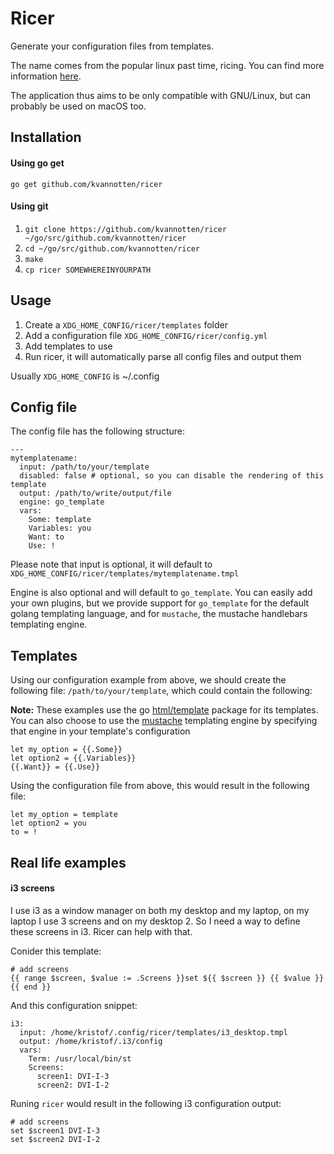 # Ricer

Generate your configuration files from templates.

The name comes from the popular linux past time, ricing. You can find more information [here](https://wiki.installgentoo.com/index.php/GNU/Linux_ricing).

The application thus aims to be only compatible with GNU/Linux, but can probably be used on macOS too.

## Installation

#### Using go get

`go get github.com/kvannotten/ricer`

#### Using git

  1. `git clone https://github.com/kvannotten/ricer ~/go/src/github.com/kvannotten/ricer`
  2. `cd ~/go/src/github.com/kvannotten/ricer`
  3. `make`
  4. `cp ricer SOMEWHEREINYOURPATH`

## Usage

  1. Create a `XDG_HOME_CONFIG/ricer/templates` folder
  2. Add a configuration file `XDG_HOME_CONFIG/ricer/config.yml`
  3. Add templates to use
  4. Run ricer, it will automatically parse all config files and output them

Usually `XDG_HOME_CONFIG` is ~/.config

## Config file

The config file has the following structure:

```
---
mytemplatename:
  input: /path/to/your/template
  disabled: false # optional, so you can disable the rendering of this template
  output: /path/to/write/output/file
  engine: go_template
  vars:
    Some: template
    Variables: you
    Want: to
    Use: !
```

Please note that input is optional, it will default to `XDG_HOME_CONFIG/ricer/templates/mytemplatename.tmpl`

Engine is also optional and will default to `go_template`. You can easily add your own plugins, but we provide support for `go_template` for the default golang templating language, and for `mustache`, the mustache handlebars templating engine.

## Templates

Using our configuration example from above, we should create the following file: `/path/to/your/template`, which could contain the following:


**Note:** These examples use the go [html/template](https://golang.org/pkg/html/template/) package for its templates. You can also choose to use the [mustache](https://mustache.github.io/) templating engine by specifying that engine in your template's configuration

```
let my_option = {{.Some}}
let option2 = {{.Variables}}
{{.Want}} = {{.Use}}
```

Using the configuration file from above, this would result in the following file:

```
let my_option = template
let option2 = you
to = !
```

## Real life examples

#### i3 screens

I use i3 as a window manager on both my desktop and my laptop, on my laptop I use 3 screens and on my desktop 2. So I need a way to define these screens in i3. Ricer can help with that.

Conider this template:

```
# add screens
{{ range $screen, $value := .Screens }}set ${{ $screen }} {{ $value }}
{{ end }}
```

And this configuration snippet:

```
i3:
  input: /home/kristof/.config/ricer/templates/i3_desktop.tmpl
  output: /home/kristof/.i3/config
  vars:
    Term: /usr/local/bin/st
    Screens:
      screen1: DVI-I-3
      screen2: DVI-I-2
```

Runing `ricer` would result in the following i3 configuration output:

```
# add screens
set $screen1 DVI-I-3
set $screen2 DVI-I-2
```
